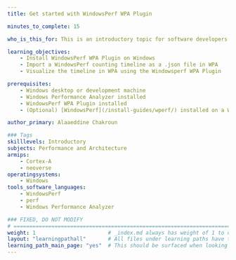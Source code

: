 ```yaml
---
title: Get started with WindowsPerf WPA Plugin

minutes_to_complete: 15

who_is_this_for: This is an introductory topic for software developers working on laptops and desktops and new to the Arm architecture.

learning_objectives:
    - Install WindowsPerf WPA Plugin on Windows 
    - Import a WindowsPerf counting timeline as a .json file in WPA
    - Visualize the timeline in WPA using the Windowsperf WPA Plugin

prerequisites:
    - Windows desktop or development machine
    - Windows Performance Analyzer installed
    - WindowsPerf WPA Plugin installed
    - (Optional) [WindowsPerf](/install-guides/wperf/) installed on a WoA machine [(Installation guide)](/install-guides/wperf/)

author_primary: Alaaeddine Chakroun

### Tags
skilllevels: Introductory
subjects: Performance and Architecture
armips:
    - Cortex-A
    - neoverse
operatingsystems:
    - Windows
tools_software_languages:
    - WindowsPerf
    - perf
    - Windows Performance Analyzer

### FIXED, DO NOT MODIFY
# ================================================================================
weight: 1                       # _index.md always has weight of 1 to order correctly
layout: "learningpathall"       # All files under learning paths have this same wrapper
learning_path_main_page: "yes"  # This should be surfaced when looking for related content. Only set for _index.md of learning path content.
---
```


